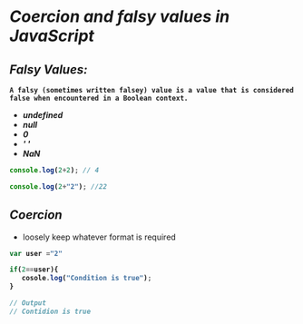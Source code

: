 # _Coercion and falsy values in JavaScript_

## _Falsy Values:_
<b>

```text 
A falsy (sometimes written falsey) value is a value that is considered false when encountered in a Boolean context.
```
</b>

- **_undefined_**
- **_null_**
- **_0_**
- **_' '_**
- **_NaN_**

<b>

```javascript
console.log(2+2); // 4

console.log(2+"2"); //22
```
</b>

## _Coercion_
- loosely keep whatever format is required
<b>

```javascript
var user ="2"

if(2==user){
   cosole.log("Condition is true");
}

// Output
// Contidion is true
```
</b>
